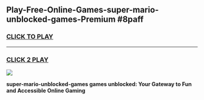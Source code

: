 
## Play-Free-Online-Games-super-mario-unblocked-games-Premium #8paff
<h3>
<a href="https://premium.freeplayer.one?title=super-mario-unblocked-games&ref=8M">CLICK TO PLAY</a></h3>
<hr>

<h3>
<a href="https://premium.freeplayer.one?title=super-mario-unblocked-games&ref=8M">CLICK 2 PLAY</a>
  
</h3>

<a href="https://premium.freeplayer.one?title=super-mario-unblocked-games&ref=8M"><img src="https://clearcache.store/games.png"></a>


**super-mario-unblocked-games games unblocked: Your Gateway to Fun and Accessible Online Gaming**

